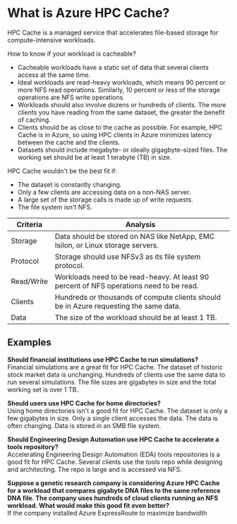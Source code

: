 # What is Azure HPC Cache?
HPC Cache is a managed service that accelerates file-based storage for compute-intensive workloads.

How to know if your workload is cacheable?
- Cacheable workloads have a static set of data that several clients access at the same time.
- Ideal workloads are read-heavy workloads, which means 90 percent or more NFS read operations. Similarly, 10 percent or less of the storage operations are NFS write operations.
- Workloads should also involve dozens or hundreds of clients. The more clients you have reading from the same dataset, the greater the benefit of caching.
- Clients should be as close to the cache as possible. For example, HPC Cache is in Azure, so using HPC clients in Azure minimizes latency between the cache and the clients.
- Datasets should include megabyte- or ideally gigagbyte-sized files. The working set should be at least 1 terabyte (TB) in size.

HPC Cache wouldn't be the best fit if:
- The dataset is constantly changing.
- Only a few clients are accessing data on a non-NAS server.
- A large set of the storage calls is made up of write requests.
- The file system isn't NFS.

|Criteria|Analysis|
|---|---|
|Storage|Data should be stored on NAS like NetApp, EMC Isilon, or Linux storage servers.|
|Protocol|Storage should use NFSv3 as its file system protocol.|
|Read/Write|Workloads need to be read-heavy. At least 90 percent of NFS operations need to be read.|
|Clients|Hundreds or thousands of compute clients should be in Azure requesting the same data.|
|Data|The size of the workload should be at least 1 TB.|

## Examples
**Should financial institutions use HPC Cache to run simulations?**  
Financial simulations are a great fit for HPC Cache. The dataset of historic stock market data is unchanging. Hundreds of clients use the same data to run several simulations. The file sizes are gigabytes in size and the total working set is over 1 TB.

**Should users use HPC Cache for home directories?**  
Using home directories isn't a good fit for HPC Cache. The dataset is only a few gigabytes in size. Only a single client accesses the data. The data is often changing. Data is stored in an SMB file system.

**Should Engineering Design Automation use HPC Cache to accelerate a tools repository?**  
Accelerating Engineering Design Automation (EDA) tools repositories is a good fit for HPC Cache. Several clients use the tools repo while designing and architecting. The repo is large and is accessed via NFS.

**Suppose a genetic research company is considering Azure HPC Cache for a workload that compares gigabyte DNA files to the same reference DNA file. The company uses hundreds of cloud clients running an NFS workload. What would make this good fit even better?**  
If the company installed Azure ExpressRoute to maximize bandwidth
